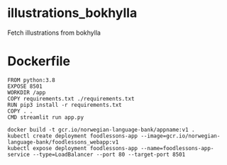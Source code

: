 # illustrations_bokhylla
Fetch illustrations from bokhylla



# Dockerfile
```
FROM python:3.8
EXPOSE 8501
WORKDIR /app
COPY requirements.txt ./requirements.txt
RUN pip3 install -r requirements.txt
COPY . .
CMD streamlit run app.py
```

```
docker build -t gcr.io/norwegian-language-bank/appname:v1 .
kubectl create deployment foodlessons-app --image=gcr.io/norwegian-language-bank/foodlessons_webapp:v1
kubectl expose deployment foodlessons-app --name=foodlessons-app-service --type=LoadBalancer --port 80 --target-port 8501
```
